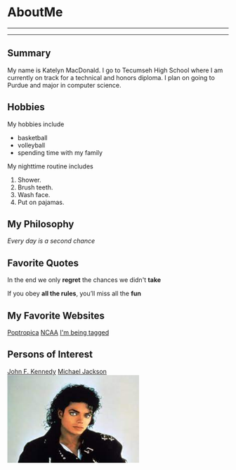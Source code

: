 # AboutMe
---
---
## Summary

[I have a new home]: https://theuselessweb.site/.com/ducksarethebest

My name is Katelyn MacDonald. I go to Tecumseh High School where I am currently on track for a technical and honors diploma. I plan on going to Purdue and major in computer science. 

[1]: https://www.history.com/topics/us-presidents/john-f-kennedy
[2]: https://www.britannica.com/biography/Michael-Jackson

Hobbies
-

My hobbies include

- basketball
- volleyball
- spending time with my family

My nighttime routine includes

1. Shower.
2. Brush teeth.
3. Wash face.
4. Put on pajamas. 

## My Philosophy

*Every day is a second chance*

## Favorite Quotes

In the end we only **regret** the chances we didn't **take**

If you obey __all the rules__, you’ll miss all the **fun**

## My Favorite Websites

[Poptropica](https://www.poptropica.com/)
[NCAA](https://www.espn.com/mens-college-basketball/team/_/id/84/indiana-hoosiers "Indiana Hoosiers")
[I'm being tagged][I have a NEW HOME]

## Persons of Interest

[John F. Kennedy][1]
[Michael Jackson][2]
<img src="Michael Jackson.jpg" height="200px" width="300px">



